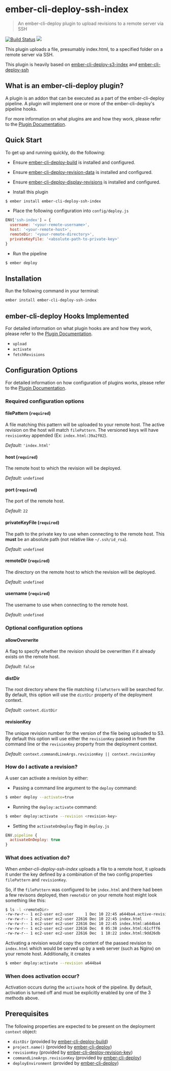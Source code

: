 # ember-cli-deploy-ssh-index

> An ember-cli-deploy plugin to upload revisions to a remote server via SSH

[![Build Status](https://travis-ci.org/green-arrow/ember-cli-deploy-ssh-index.svg?branch=master)](https://travis-ci.org/green-arrow/ember-cli-deploy-ssh-index) [![](https://ember-cli-deploy.github.io/ember-cli-deploy-version-badges/plugins/ember-cli-deploy-ssh-index.svg)](http://ember-cli-deploy.github.io/ember-cli-deploy-version-badges/)

This plugin uploads a file, presumably index.html, to a specified folder on a remote server via SSH.

This plugin is heavily based on [ember-cli-deploy-s3-index](https://github.com/ember-cli-deploy/ember-cli-deploy-s3-index) and [ember-cli-deploy-ssh](https://github.com/eddflrs/ember-cli-deploy-ssh)

## What is an ember-cli-deploy plugin?

A plugin is an addon that can be executed as a part of the ember-cli-deploy pipeline. A plugin will implement one or more of the ember-cli-deploy's pipeline hooks.

For more information on what plugins are and how they work, please refer to the [Plugin Documentation][1].

## Quick Start

To get up and running quickly, do the following:

- Ensure [ember-cli-deploy-build][3] is installed and configured.
- Ensure [ember-cli-deploy-revision-data][4] is installed and configured.
- Ensure [ember-cli-deploy-display-revisions][5] is installed and configured.

- Install this plugin

```bash
$ ember install ember-cli-deploy-ssh-index
```

- Place the following configuration into `config/deploy.js`

```javascript
ENV['ssh-index'] = {
  username: '<your-remote-username>',
  host: '<your-remote-host>',
  remoteDir: '<your-remote-directory>',
  privateKeyFile: '<absolute-path-to-private-key>'
}
```

- Run the pipeline

```bash
$ ember deploy
```

## Installation
Run the following command in your terminal:

```bash
ember install ember-cli-deploy-ssh-index
```

## ember-cli-deploy Hooks Implemented

For detailed information on what plugin hooks are and how they work, please refer to the [Plugin Documentation][1].

- `upload`
- `activate`
- `fetchRevisions`

## Configuration Options

For detailed information on how configuration of plugins works, please refer to the [Plugin Documentation][1].

### Required configuration options

#### filePattern (`required`)

A file matching this pattern will be uploaded to your remote host. The active revision on the host will match `filePattern`. The versioned keys will have `revisionKey` appended (Ex: `index.html:39a2f02`).

*Default:* `'index.html'`

#### host (`required`)

The remote host to which the revision will be deployed.

*Default:* `undefined`

#### port (`required`)

The port of the remote host.

*Default:* `22`

#### privateKeyFile (`required`)

The path to the private key to use when connecting to the remote host. This **must** be an absolute path (not relative like `~/.ssh/id_rsa`).

*Default:* `undefined`

#### remoteDir (`required`)

The directory on the remote host to which the revision will be deployed.

*Default:* `undefined`

#### username (`required`)

The username to use when connecting to the remote host.

*Default:* `undefined`

### Optional configuration options

#### allowOverwrite

A flag to specify whether the revision should be overwritten if it already exists on the remote host.

*Default:* `false`

#### distDir

The root directory where the file matching `filePattern` will be searched for. By default, this option will use the `distDir` property of the deployment context.

*Default:* `context.distDir`

#### revisionKey

The unique revision number for the version of the file being uploaded to S3. By default this option will use either the `revisionKey` passed in from the command line or the `revisionKey` property from the deployment context.

*Default:* `context.commandLineArgs.revisionKey || context.revisionKey`

### How do I activate a revision?

A user can activate a revision by either:

- Passing a command line argument to the `deploy` command:

```bash
$ ember deploy --activate=true
```

- Running the `deploy:activate` command:

```bash
$ ember deploy:activate --revision <revision-key>
```

- Setting the `activateOnDeploy` flag in `deploy.js`

```javascript
ENV.pipeline {
  activateOnDeploy: true
}
```

### What does activation do?

When *ember-cli-deploy-ssh-index* uploads a file to a remote host, it uploads it under the key defined by a combination of the two config properties `filePattern` and `revisionKey`.

So, if the `filePattern` was configured to be `index.html` and there had been a few revisons deployed, then `remoteDir` on your remote host might look something like this:

```bash
$ ls -l <remoteDir>
-rw-rw-r-- 1 ec2-user ec2-user     1 Dec 10 22:45 a644ba4.active-revision
-rw-rw-r-- 1 ec2-user ec2-user 22616 Dec 10 22:45 index.html
-rw-rw-r-- 1 ec2-user ec2-user 22616 Dec 10 22:45 index.html:a644ba4
-rw-rw-r-- 1 ec2-user ec2-user 22616 Dec  8 05:38 index.html:61cfff6
-rw-rw-r-- 1 ec2-user ec2-user 22616 Dec  1 10:22 index.html:9dd26db
```

Activating a revision would copy the content of the passed revision to `index.html` which would be served up by a web server (such as Nginx) on your remote host. Additionally, it creates

```bash
$ ember deploy:activate --revision a644ba4
```

### When does activation occur?

Activation occurs during the `activate` hook of the pipeline. By default, activation is turned off and must be explicitly enabled by one of the 3 methods above.

## Prerequisites

The following properties are expected to be present on the deployment `context` object:

- `distDir`                     (provided by [ember-cli-deploy-build][3])
- `project.name()`              (provided by [ember-cli-deploy][2])
- `revisionKey`                 (provided by [ember-cli-deploy-revision-key][4])
- `commandLineArgs.revisionKey` (provided by [ember-cli-deploy][2])
- `deployEnvironment`           (provided by [ember-cli-deploy][2])

[1]: http://ember-cli.github.io/ember-cli-deploy/plugins "Plugin Documentation"
[2]: https://github.com/ember-cli/ember-cli-deploy "ember-cli-deploy"
[3]: https://github.com/ember-cli-deploy/ember-cli-deploy-build "ember-cli-deploy-build"
[4]: https://github.com/ember-cli-deploy/ember-cli-deploy-revision-data "ember-cli-deploy-revision-data"
[5]: https://github.com/ember-cli-deploy/ember-cli-deploy-display-revisions "ember-cli-deploy-display-revisions"
